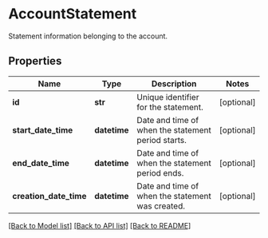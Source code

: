# AccountStatement

Statement information belonging to the account.
## Properties
Name | Type | Description | Notes
------------ | ------------- | ------------- | -------------
**id** | **str** | Unique identifier for the statement. | [optional] 
**start_date_time** | **datetime** | Date and time of when the statement period starts. | [optional] 
**end_date_time** | **datetime** | Date and time of when the statement period ends. | [optional] 
**creation_date_time** | **datetime** | Date and time of when the statement was created. | [optional] 

[[Back to Model list]](../README.md#documentation-for-models) [[Back to API list]](../README.md#documentation-for-api-endpoints) [[Back to README]](../README.md)


